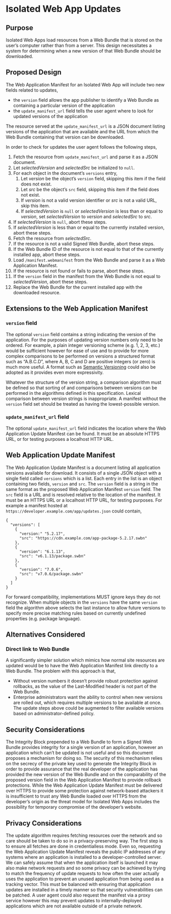 # Isolated Web App Updates

## Purpose

Isolated Web Apps load resources from a Web Bundle that is stored on the user’s computer rather than from a server. This design necessitates a system for determining when a new version of that Web Bundle should be downloaded.

## Proposed Design

The Web Application Manifest for an Isolated Web App will include two new fields related to updates,

*   the `version` field allows the app publisher to identify a Web Bundle as containing a particular version of the application
*   the `update_manifest_url` field tells the user agent where to look for updated versions of the application

The resource served at the `update_manifest_url` is a JSON document listing versions of the application that are available and the URL from which the Web Bundle containing that version can be downloaded.

In order to check for updates the user agent follows the following steps,

1. Fetch the resource from `update_manifest_url` and parse it as a JSON document.
2. Let _selectedVersion_ and _selectedSrc_ be initialized to `null`.
3. For each object in the document’s `versions` entry,
    1. Let _version_ be the object’s `version` field, skipping this item if the field does not exist.
    2. Let _src_ be the object’s `src` field, skipping this item if the field does not exist.
    3. If _version_ is not a valid version identifier or _src_ is not a valid URL, skip this item.
    4. If _selectedVersion_ is `null` or _selectedVersion_ is less than or equal to _version_, set _selectedVersion_ to _version_ and _selectedSrc_ to _src_. 
4. If _selectedVersion_ is `null`, abort these steps.
5. If _selectedVersion_ is less than or equal to the currently installed version, abort these steps.
6. Fetch the resource from _selectedSrc_.
7. If the resource is not a valid Signed Web Bundle, abort these steps.
8. If the Web Bundle ID of the resource is not equal to that of the currently installed app, abort these steps.
9. Load `/manifest.webmanifest` from the Web Bundle and parse it as a Web Application Manifest.
10. If the resource is not found or fails to parse, abort these steps.
11. If the `version` field in the manifest from the Web Bundle is not equal to _selectedVersion_, abort these steps.
12. Replace the Web Bundle for the current installed app with the downloaded resource.

## Extensions to the Web Application Manifest

### `version` field

The optional `version` field contains a string indicating the version of the application. For the purposes of updating version numbers only need to be ordered. For example, a plain integer versioning scheme (e.g. 1, 2, 3, etc.) would be sufficient however for ease of use and to provide for more complex comparisons to be performed on versions a structured format such as “A.B.C.D”, where A, B, C and D are positive integers (or zero) is much more useful. A format such as [Semantic Versioning](https://semver.org/) could also be adopted as it provides even more expressivity.

Whatever the structure of the version string, a comparison algorithm must be defined so that sorting of and comparisons between versions can be performed in the algorithms defined in this specification. Lexical comparison between version strings is inappropriate. A manifest without the `version` field set should be treated as having the lowest-possible version.

### `update_manifest_url` field

The optional `update_manifest_url` field indicates the location where the Web Application Update Manifest can be found. It must be an absolute HTTPS URL, or for testing purposes a localhost HTTP URL.

## Web Application Update Manifest

The Web Application Update Manifest is a document listing all application versions available for download. It consists of a single JSON object with a single field called `versions` which is a list. Each entry in the list is an object containing two fields, `version` and `src`. The `version` field is a string in the same format as the proposed Web Application Manifest `version` field. The `src` field is a URL and is resolved relative to the location of the manifest. It must be an HTTPS URL or a localhost HTTP URL, for testing purposes. For example a manifest hosted at `https://developer.example.com/app/updates.json` could contain,

```
{
  "versions": [
    {
      "version:" "5.2.17",
      "src": "https://cdn.example.com/app-package-5.2.17.swbn"
    },
    {
      "version": "6.1.13",
      "src": "v6.1.13/package.swbn"
    },
    {
      "version": "7.0.6",
      "src": "v7.0.6/package.swbn"
    }
  ] 
}
```

For forward compatibility, implementations MUST ignore keys they do not recognize. When multiple objects in the `versions` have the same `version` field the algorithm above selects the last instance to allow future versions to specify more precise matching rules based on currently undefined properties (e.g. package language).

## Alternatives Considered

### Direct link to Web Bundle

A significantly simpler solution which mimics how normal site resources are updated would be to have the Web Application Manifest link directly to a Web Bundle. The problem with this approach is that,

*   Without version numbers it doesn’t provide robust protection against rollbacks, as the value of the Last-Modified header is not part of the Web Bundle.
*   Enterprise administrators want the ability to control when new versions are rolled out, which requires multiple versions to be available at once. The update steps above could be augmented to filter available versions based on administrator-defined policy.

## Security Considerations

The Integrity Block prepended to a Web Bundle to form a Signed Web Bundle provides integrity for a single version of an application, however an application which can’t be updated is not useful and so this document proposes a mechanism for doing so. The security of this mechanism relies on the secrecy of the private key used to generate the Integrity Block in order to provide assurance that the real developer of the application has provided the new version of the Web Bundle and on the comparability of the proposed version field in the Web Application Manifest to provide rollback protections. While the Web Application Update Manifest must be delivered over HTTPS to provide some protection against network-based attackers it is insufficient to trust any Web Bundle loaded over HTTPS from the developer’s origin as the threat model for Isolated Web Apps includes the possibility for temporary compromise of the developer’s website.

## Privacy Considerations

The update algorithm requires fetching resources over the network and so care should be taken to do so in a privacy-preserving way. The first step is to ensure all fetches are done in credentialless mode. Even so, requesting the Web Application Update Manifest reveals the public IP addresses of any systems where an application is installed to a developer-controlled server. We can safely assume that when the application itself is launched it may also make network requests and so some privacy can be achieved by trying to match the frequency of update requests to how often the user actually uses the application to prevent an unused application from being used as a tracking vector. This must be balanced with ensuring that application updates are installed in a timely manner so that security vulnerabilities can be patched. A user agent could also request the manifest via a proxy service however this may prevent updates to internally-deployed applications which are not available outside of a private network.
